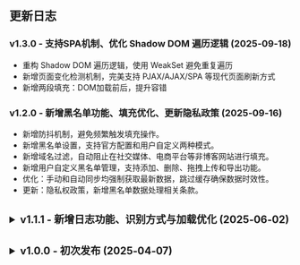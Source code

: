 ## 更新日志

### v1.3.0 - 支持SPA机制、优化 Shadow DOM 遍历逻辑 (2025‑09‑18)
- 重构 Shadow DOM 遍历逻辑，使用 WeakSet 避免重复遍历
- 新增页面变化检测机制，完美支持 PJAX/AJAX/SPA 等现代页面刷新方式
- 新增两段填充：DOM加载前后，提升容错

### v1.2.0 - 新增黑名单功能、填充优化、更新隐私政策 (2025‑09‑16)
- 新增防抖机制，避免频繁触发填充操作。
- 新增黑名单设置，支持官方配置和用户自定义两种模式。
- 新增域名过滤，自动阻止在社交媒体、电商平台等非博客网站进行填充。
- 新增用户自定义黑名单管理，支持添加、删除、拖拽上传和导出功能。
- 优化：手动和自动同步均强制获取最新数据，跳过缓存确保数据时效性。
- 更新：隐私权政策，新增黑名单数据处理相关条款。

<details>
  <summary class="version-title">v1.1.1 - 新增日志功能、识别方式与加载优化 (2025‑06‑02)</summary>

- 支持动态创建的 Shadow DOM。
- 新增 placeholder、type、id 三种识别方式。
- 新增同步数据源功能，可自定义识别字段。
- 实现 localStorage 持久化本地存储机制，减少重复网络请求。
- 实现 Markdown 内容异步并行加载，提高页面响应速度。
- 实现单例日志系统，支持 INFO/WARN/ERROR 三级别。
- 支持控制台命令：EasyFillLogger.enable()、EasyFillLogger.disable()、EasyFillLogger.status()
- 根据环境自动调整日志输出（开发全开，生产仅输出警告与错误）。
- 提供链式配置接口，支持前缀、颜色、时间戳等灵活设置。
- 更新隐私权政策。

</details>

<details>
  <summary class="version-title">v1.0.0 - 初次发布 (2025‑04‑07)</summary>

- 实现了自动填充评论表单，支持根据用户配置自动填写昵称、邮箱和网址。
- 提供了用户数据加密存储功能，确保昵称、邮箱和网址的隐私安全。
- 支持通过 Gravatar 显示用户头像。
- 支持插件选项卡内容以 Markdown 加载与渲染，包括推荐插件、关于作者、更新日志和隐私权政策。
- 优化了界面布局和用户体验，提供直观的设置页面。
- 已上架 Chrome 应用商店，搜索 EasyFill 可直接安装并使用。

</details>

<style>
  summary.version-title {
    font-size: 1.3em;
    font-weight: bold;
    cursor: pointer;
    padding: 15px 0px 15px 0px;
  }
</style>